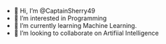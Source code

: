 - 👋 Hi, I’m @CaptainSherry49
- 👀 I’m interested in Programming
- 🌱 I’m currently learning Machine Learning. 
- 💞️ I’m looking to collaborate on Artifiial Intelligence

<!---
CaptainSherry49/CaptainSherry49 is a ✨ special ✨ repository because its `README.md` (this file) appears on your GitHub profile.
You can click the Preview link to take a look at your changes.
--->
